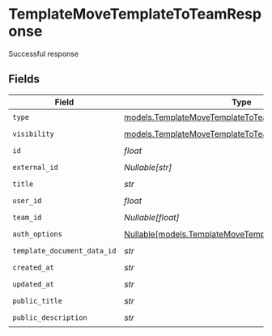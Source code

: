 # TemplateMoveTemplateToTeamResponse

Successful response


## Fields

| Field                                                                                                        | Type                                                                                                         | Required                                                                                                     | Description                                                                                                  |
| ------------------------------------------------------------------------------------------------------------ | ------------------------------------------------------------------------------------------------------------ | ------------------------------------------------------------------------------------------------------------ | ------------------------------------------------------------------------------------------------------------ |
| `type`                                                                                                       | [models.TemplateMoveTemplateToTeamType](../models/templatemovetemplatetoteamtype.md)                         | :heavy_check_mark:                                                                                           | N/A                                                                                                          |
| `visibility`                                                                                                 | [models.TemplateMoveTemplateToTeamVisibility](../models/templatemovetemplatetoteamvisibility.md)             | :heavy_check_mark:                                                                                           | N/A                                                                                                          |
| `id`                                                                                                         | *float*                                                                                                      | :heavy_check_mark:                                                                                           | N/A                                                                                                          |
| `external_id`                                                                                                | *Nullable[str]*                                                                                              | :heavy_check_mark:                                                                                           | N/A                                                                                                          |
| `title`                                                                                                      | *str*                                                                                                        | :heavy_check_mark:                                                                                           | N/A                                                                                                          |
| `user_id`                                                                                                    | *float*                                                                                                      | :heavy_check_mark:                                                                                           | N/A                                                                                                          |
| `team_id`                                                                                                    | *Nullable[float]*                                                                                            | :heavy_check_mark:                                                                                           | N/A                                                                                                          |
| `auth_options`                                                                                               | [Nullable[models.TemplateMoveTemplateToTeamAuthOptions]](../models/templatemovetemplatetoteamauthoptions.md) | :heavy_check_mark:                                                                                           | N/A                                                                                                          |
| `template_document_data_id`                                                                                  | *str*                                                                                                        | :heavy_check_mark:                                                                                           | N/A                                                                                                          |
| `created_at`                                                                                                 | *str*                                                                                                        | :heavy_check_mark:                                                                                           | N/A                                                                                                          |
| `updated_at`                                                                                                 | *str*                                                                                                        | :heavy_check_mark:                                                                                           | N/A                                                                                                          |
| `public_title`                                                                                               | *str*                                                                                                        | :heavy_check_mark:                                                                                           | N/A                                                                                                          |
| `public_description`                                                                                         | *str*                                                                                                        | :heavy_check_mark:                                                                                           | N/A                                                                                                          |
